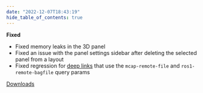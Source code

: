 ```yaml
---
date: "2022-12-07T18:43:19"
hide_table_of_contents: true
---
```


**Fixed**

- Fixed memory leaks in the 3D panel
- Fixed an issue with the panel settings sidebar after deleting the selected panel from a layout
- Fixed regression for [deep links](https://foxglove.dev/docs/studio/building-and-sharing-links) that use the `mcap-remote-file` and `ros1-remote-bagfile` query params

[Downloads](https://github.com/foxglove/studio/releases/tag/v1.34.1)
